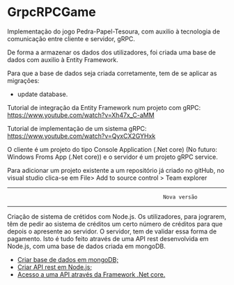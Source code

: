 # GrpcRPCGame
Implementação do jogo Pedra-Papel-Tesoura, com auxilio à tecnologia de comunicação entre cliente e servidor, gRPC.

De forma a armazenar os dados dos utilizadores, foi criada uma base de dados com auxilio à Entity Framework.

Para que a base de dados seja criada corretamente, tem de se aplicar as migrações:
- update database.

Tutorial de integração da Entity Framework num projeto com gRPC: https://www.youtube.com/watch?v=Xh47x_C-aMM

Tutorial de implementação de um sistema gRPC: https://www.youtube.com/watch?v=QyxCX2GYHxk

O cliente é um projeto do tipo Console Application (.Net core) (No futuro: Windows Froms App (.Net core)) e o servidor é um projeto gRPC service.

Para adicionar um projeto existente a um repositório já criado no gitHub, no visual studio clica-se em File> Add to source control > Team explorer

*********************************************************************************************************
                                                      Nova versão
*********************************************************************************************************

Criação de sistema de crétidos com Node.js. Os utilizadores, para jograrem, têm de pedir ao sistema de créditos um certo número de créditos para que depois o apresente ao servidor. O servidor, tem de validar essa forma de pagamento. Isto é tudo feito através de uma API rest desenvolvida em Node.js, com uma base de dados criada em mongoDB.

- [Criar base de dados em mongoDB;](https://www.youtube.com/watch?v=Do_Hsb_Hs3c)
- [Criar API rest em Node.js;](https://www.youtube.com/watch?v=vjf774RKrLc)
- [Acesso a uma API através da Framework .Net core.](https://docs.microsoft.com/en-us/visualstudio/get-started/csharp/tutorial-aspnet-core-ef-step-04?view=vs-2019)

